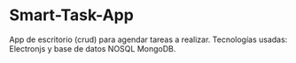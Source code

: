 # Smart-Task-App
App de escritorio (crud) para agendar tareas a realizar.
Tecnologías usadas: Electronjs y base de datos NOSQL MongoDB. 
